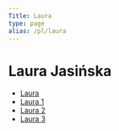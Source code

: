 ```yaml
---
Title: Laura
type: page
alias: /pl/laura
---
```

# Laura Jasińska

* [Laura](https://photos.google.com/share/AF1QipPiWL2wSChPXDbXhHF-h0DK4r4hqK_0O_eM5Up1F4PFxu6xlWb_aofyxR-4xtrPbg?key=akRmM19zYUF5WC1DY0dZOXYtc2J1Q0lGc2ZWS2l3)
* [Laura 1](https://photos.google.com/share/AF1QipMd0TdAVw1uiZQFvgyqUSHU-OMr6_TnJYvatmq0Up_W878tZ5yMyssUhBgLG1l1Cw?key=ZXMxLWhLTmlLV1FzV2lVaE9KYUZfa0FXcjk3aEtn)
* [Laura 2](https://photos.google.com/share/AF1QipPqTNR7BO0YE3qVUI1iZURHalDXWMm-XzjDkLtAYeTsqUKQBaSFoAQtrdKXBODAew?key=X0JQWkxaSGJyQUpPcENPVG00RzROcHdoVXJEdnl3)
* [Laura 3](https://photos.app.goo.gl/piHMDrxTleXXFKVu2)
